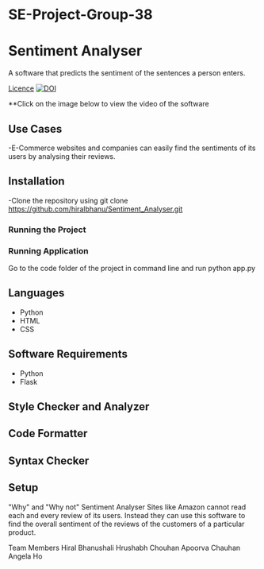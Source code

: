 # SE-Project-Group-38
# Sentiment Analyser
A software that predicts the sentiment of the sentences a person enters.

[Licence](https://img.shields.io/github/license/hiralbhanu/Sentiment_Analyser)
[![DOI](https://zenodo.org/badge/410657637.svg)](https://doi.org/10.5281/zenodo.5542211)


**Click on the image below to view the video of the software


## Use Cases
-E-Commerce websites and companies can easily find the sentiments of its users by analysing their reviews.


## Installation
-Clone the repository using git clone https://github.com/hiralbhanu/Sentiment_Analyser.git


### Running the Project


### Running Application
Go to the code folder of the project in command line and run python app.py

## Languages
- Python
- HTML
- CSS

## Software Requirements
- Python
- Flask

## Style Checker and Analyzer

## Code Formatter

## Syntax Checker


## Setup




"Why" and "Why not" Sentiment Analyser
Sites like Amazon cannot read each and every review of its users. Instead they can use this software to find the overall sentiment of the reviews of the customers of a particular product.

Team Members
Hiral Bhanushali
Hrushabh Chouhan
Apoorva Chauhan
Angela Ho
